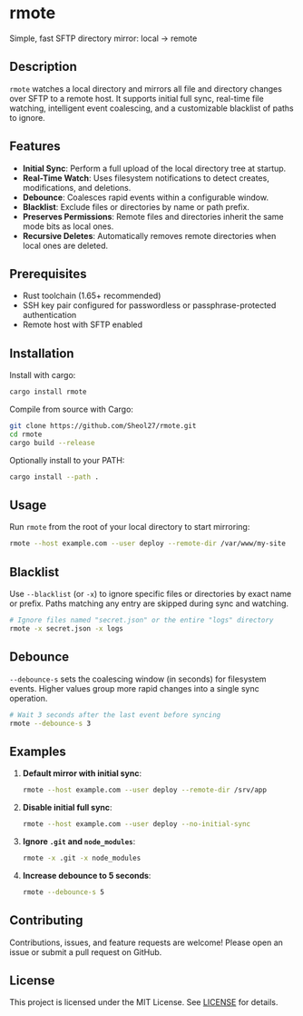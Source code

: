 # rmote

Simple, fast SFTP directory mirror: local → remote

## Description

`rmote` watches a local directory and mirrors all file and directory changes over SFTP to a remote host. It supports initial full sync, real-time file watching, intelligent event coalescing, and a customizable blacklist of paths to ignore.

## Features

* **Initial Sync**: Perform a full upload of the local directory tree at startup.
* **Real-Time Watch**: Uses filesystem notifications to detect creates, modifications, and deletions.
* **Debounce**: Coalesces rapid events within a configurable window.
* **Blacklist**: Exclude files or directories by name or path prefix.
* **Preserves Permissions**: Remote files and directories inherit the same mode bits as local ones.
* **Recursive Deletes**: Automatically removes remote directories when local ones are deleted.

## Prerequisites

* Rust toolchain (1.65+ recommended)
* SSH key pair configured for passwordless or passphrase-protected authentication
* Remote host with SFTP enabled

## Installation

Install with cargo:

```sh
cargo install rmote
```

Compile from source with Cargo:

```sh
git clone https://github.com/Sheol27/rmote.git
cd rmote
cargo build --release
```

Optionally install to your PATH:

```sh
cargo install --path .
```

## Usage

Run `rmote` from the root of your local directory to start mirroring:

```sh
rmote --host example.com --user deploy --remote-dir /var/www/my-site
```

## Blacklist

Use `--blacklist` (or `-x`) to ignore specific files or directories by exact name or prefix. Paths matching any entry are skipped during sync and watching.

```sh
# Ignore files named "secret.json" or the entire "logs" directory
rmote -x secret.json -x logs
```

## Debounce

`--debounce-s` sets the coalescing window (in seconds) for filesystem events. Higher values group more rapid changes into a single sync operation.

```sh
# Wait 3 seconds after the last event before syncing
rmote --debounce-s 3
```

## Examples

1. **Default mirror with initial sync**:

   ```sh
   rmote --host example.com --user deploy --remote-dir /srv/app
   ```

2. **Disable initial full sync**:

   ```sh
   rmote --host example.com --user deploy --no-initial-sync
   ```

3. **Ignore `.git` and `node_modules`**:

   ```sh
   rmote -x .git -x node_modules
   ```

4. **Increase debounce to 5 seconds**:

   ```sh
   rmote --debounce-s 5
   ```

## Contributing

Contributions, issues, and feature requests are welcome! Please open an issue or submit a pull request on GitHub.

## License

This project is licensed under the MIT License. See [LICENSE](LICENSE) for details.

